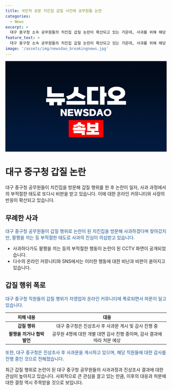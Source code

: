 ```yaml
---
title: 국민적 공분 치킨집 갑질 사건에 공무원들 논란
categories:
  - News
excerpt: >
  대구 중구청 소속 공무원들의 치킨집 갑질 논란이 확산되고 있는 가운데, 사과를 위해 해당 가게를 찾아간 과정에서 부적절한 태도로 비난을 받고 있다. CCTV 화면을 캡처한 사진과 함께 거짓된 사과라는 주장이 온라인 커뮤니티에 올라와 논란이 일고 있다. 해당 게시물을 접한 다른 사용자들도 비판적인 반응을 보이며, 대구 중구청은 진상조사를 진행 중이고, 감사 결과에 따라 처분을 내릴 방침이라고 한다. 이에 대한 온라인 사용자들의 관심과 우려가 계속되고 있다. 
feature_text: >
  대구 중구청 소속 공무원들의 치킨집 갑질 논란이 확산되고 있는 가운데, 사과를 위해 해당 가게를 찾아간 과정에서 부적절한 태도로 비난을 받고 있다. CCTV 화면을 캡처한 사진과 함께 거짓된 사과라는 주장이 온라인 커뮤니티에 올라와 논란이 일고 있다. 해당 게시물을 접한 다른 사용자들도 비판적인 반응을 보이며, 대구 중구청은 진상조사를 진행 중이고, 감사 결과에 따라 처분을 내릴 방침이라고 한다. 이에 대한 온라인 사용자들의 관심과 우려가 계속되고 있다. 
image: '/assets/img/newsdao_breakingnews.jpg'
---
```


<p><img src="/assets/img/newsdao_breakingnews.jpg" alt="koreaapp 속보" /></p>

<h1>대구 중구청 갑질 논란</h1>

<p data-ke-size="size16">대구 중구청 공무원들이 치킨집을 방문해 갑질 행위를 한 후 논란이 일자, 사과 과정에서의 부적절한 태도로 또다시 비판을 받고 있습니다. 이에 대한 온라인 커뮤니티와 사장의 반응이 확산되고 있습니다.</p>

<h2 data-ke-size="size26">무례한 사과</h2>

<p><span style="color: #1a5490;">대구 중구청 공무원들이 갑질 행위로 논란이 된 치킨집을 방문해 사과하겠다며 찾아갔지만, 팔짱을 끼는 등 부적절한 태도로 사과의 진심이 의심받고 있습니다.</span></p>

<ul>
<li>사과하다가도 팔짱을 끼는 등의 부적절한 행동이 논란이 된 CCTV 화면이 공개되었습니다.</li>
<li>다수의 온라인 커뮤니티와 SNS에서는 이러한 행동에 대한 비난과 비판이 쏟아지고 있습니다.</li>
</ul>

<h2 data-ke-size="size26">갑질 행위 폭로</h2>

<p><span style="color: #1a5490;">대구 중구청 직원들의 갑질 행위가 자영업자 온라인 커뮤니티에 폭로되면서 파문이 일고 있습니다.</span></p>

<table>
<thead>
<tr>
<th style="text-align: center; height: 17px;"><b>피해 내용</b></th>
<th style="text-align: center; height: 17px;"><b>대응</b></th>
</tr>
</thead>
<tbody>
<tr>
<td style="text-align: center; height: 17px;"><b>갑질 행위</b></td>
<td style="text-align: center; height: 17px;">대구 중구청은 진상조사 후 사과문 게시 및 감사 진행 중</td>
</tr>
<tr>
<td style="text-align: center; height: 17px;"><b>팔짱을 끼거나 협박 발언</b></td>
<td style="text-align: center; height: 17px;">공무원 4명에 대한 개별 대면 감사 진행 중이며, 감사 결과에 따라 처분 예상</td>
</tr>
</tbody>
</table>

<p><span style="color: #1a5490;">또한, 대구 중구청은 진상조사 후 사과문을 게시하고 있으며, 해당 직원들에 대한 감사를 진행 중인 것으로 전해졌습니다.</span></p>

<p data-ke-size="size16">최근 갑질 행위로 논란이 된 대구 중구청 공무원들의 사과과정과 진상조사 결과에 대한 관심이 높아지고 있습니다. 사회적으로 큰 관심을 끌고 있는 만큼, 이후의 대응과 처분에 대한 결정 역시 주목받을 것으로 보입니다.</p>

